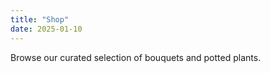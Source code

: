 ```yaml
---
title: "Shop"
date: 2025-01-10
---
```


Browse our curated selection of bouquets and potted plants.
